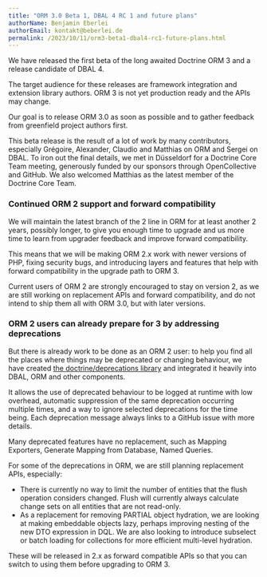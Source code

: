 ```yaml
---
title: "ORM 3.0 Beta 1, DBAL 4 RC 1 and future plans"
authorName: Benjamin Eberlei
authorEmail: kontakt@beberlei.de
permalink: /2023/10/11/orm3-beta1-dbal4-rc1-future-plans.html
---
```


We have released the first beta of the long awaited Doctrine ORM 3 and a
release candidate of DBAL 4. 

The target audience for these releases are framework integration and extension
library authors. ORM 3 is not yet production ready and the APIs may change.

Our goal is to release ORM 3.0 as soon as possible and to gather feedback from
greenfield project authors first. 

This beta release is the result of a lot of work by many contributors,
especially Grégoire, Alexander, Claudio and Matthias on ORM and Sergei on DBAL.
To iron out the final details, we met in Düsseldorf for a Doctrine Core Team
meeting, generously funded by our sponsors through OpenCollective and GitHub.
We also welcomed Matthias as the latest member of the Doctrine Core Team.

### Continued ORM 2 support and forward compatibility

We will maintain the latest branch of the 2 line in ORM for at least another 2
years, possibly longer, to give you enough time to upgrade and us more time to
learn from upgrader feedback and improve forward compatibility.

This means that we will be making ORM 2.x work with newer versions of PHP,
fixing security bugs, and introducing layers and features that help with
forward compatibility in the upgrade path to ORM 3. 

Current users of ORM 2 are strongly encouraged to stay on version 2, as we are
still working on replacement APIs and forward compatibility, and do not intend
to ship them all with ORM 3.0, but with later versions.  

### ORM 2 users can already prepare for 3 by addressing deprecations

But there is already work to be done as an ORM 2 user: to help you find all the
places where things may be deprecated or changing behaviour, we have created
[the doctrine/deprecations
library](https://github.com/doctrine/deprecations#usage-from-consumer-perspective)
and integrated it heavily into DBAL, ORM and other components.

It allows the use of deprecated behaviour to be logged at runtime with low
overhead, automatic suppression of the same deprecation occurring multiple
times, and a way to ignore selected deprecations for the time being. Each
deprecation message always links to a GitHub issue with more details.

Many deprecated features have no replacement, such as Mapping Exporters,
Generate Mapping from Database, Named Queries. 

For some of the deprecations in ORM, we are still planning replacement APIs,
especially:

* There is currently no way to limit the number of entities that the flush
  operation considers changed. Flush will currently always calculate change
  sets on all entities that are not read-only. 
* As a replacement for removing PARTIAL object hydration, we are looking at
  making embeddable objects lazy, perhaps improving nesting of the new DTO
  expression in DQL. We are also looking to introduce subselect or batch
  loading for collections for more efficient multi-level hydration.

These will be released in 2.x as forward compatible APIs so that you can switch
to using them before upgrading to ORM 3.
